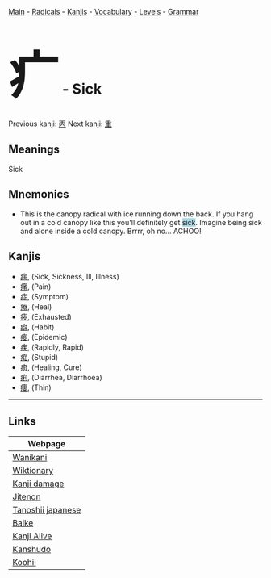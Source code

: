 <style> bigfont {font-size: 100px}</style>
[Main](../README.md) -
[Radicals](../radicals.md) -
[Kanjis](../kanjis.md) -
[Vocabulary](../vocabulary.md) -
[Levels](../levels.md) -
[Grammar](../grammar.md)
# <bigfont> 疒</bigfont> - Sick 

Previous kanji: [丙](丙.md) Next kanji: [重](重.md) 

## Meanings
 Sick
## Mnemonics
 * This is the canopy radical with ice running down the back. If you hang out in a cold canopy like this you'll definitely get <span style="background-color:#ADD8E6"> sick</span>. Imagine being sick and alone inside a cold canopy. Brrrr, oh no... ACHOO!


## Kanjis
 * [病](../kanjis/病.md), (Sick, Sickness, Ill, Illness)
* [痛](../kanjis/痛.md), (Pain)
* [症](../kanjis/症.md), (Symptom)
* [療](../kanjis/療.md), (Heal)
* [疲](../kanjis/疲.md), (Exhausted)
* [癖](../kanjis/癖.md), (Habit)
* [疫](../kanjis/疫.md), (Epidemic)
* [疾](../kanjis/疾.md), (Rapidly, Rapid)
* [痴](../kanjis/痴.md), (Stupid)
* [癒](../kanjis/癒.md), (Healing, Cure)
* [痢](../kanjis/痢.md), (Diarrhea, Diarrhoea)
* [痩](../kanjis/痩.md), (Thin)



---

## Links 

| Webpage |
| --- |
| [Wanikani          ](https://www.wanikani.com/kanji/疒) |
| [Wiktionary        ](https://en.wiktionary.org/wiki/疒) |
| [Kanji damage      ](http://www.kanjidamage.com/kanji/search?utf8=✓&q=疒) |
| [Jitenon           ](https://jitenon.com/kanji/疒) |
| [Tanoshii japanese ](https://www.tanoshiijapanese.com/dictionary/kanji.cfm?k=疒) |
| [Baike             ](https://baike.baidu.com/item/疒) |
| [Kanji Alive       ](https://app.kanjialive.com/疒) |
| [Kanshudo          ](https://www.kanshudo.com/searchmn?q=疒) |
| [Koohii            ](https://kanji.koohii.com/study/kanji/疒) |
